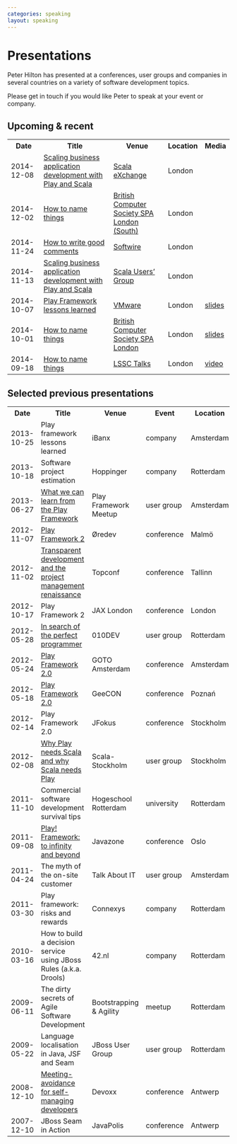 ```yaml
---
categories: speaking
layout: speaking
---
```


# Presentations

<p>Peter Hilton has presented at a conferences, user groups and companies in several countries on a variety of software development topics.</p>

<p>Please get in touch if you would like Peter to speak at your event or company.</p>


## Upcoming & recent

<table class="table">
<tr>
	<th>Date</th>
	<th>Title</th>
	<th>Venue</th>
	<th>Location</th>
	<th>Media</th>
</tr>
<tr>
	<td>2014-12-08</td>
	<td><a href="scaling-web-dev">Scaling business application development with Play and Scala</a></td>
	<td><a href="https://skillsmatter.com/conferences/1948-scala-exchange-2014">Scala eXchange</a></td>
	<td class="flag uk">London</td>
	<td></td>
</tr>
<tr>
	<td>2014-12-02</td>
	<td><a href="naming">How to name things</a></td>
	<td><a href="http://www.bcs-spa.org/">British Computer Society SPA London (South)</a></td>
	<td class="flag uk">London</td>
	<td></td>
</tr>
<tr>
	<td>2014-11-24</td>
	<td><a href="comments">How to write good comments</a></td>
	<td><a href="http://www.softwire.com">Softwire</a></td>
	<td class="flag uk">London</td>
	<td></td>
</tr>
<tr>
	<td>2014-11-13</td>
	<td><a href="scaling-web-dev">Scaling business application development with Play and Scala</a></td>
	<td><a href="http://www.meetup.com/london-scala/">Scala Users’ Group</a></td>
	<td class="flag uk">London</td>
	<td></td>
</tr>
<tr>
	<td>2014-10-07</td>
	<td><a href="play-framework-lessons-learned">Play Framework lessons learned</a></td>
	<td><a href="http://www.vmware.com/uk/">VMware</a></td>
	<td class="flag uk">London</td>
	<td><a href="http://www.slideshare.net/pirhilton/play-framework-lessons-learned">slides</a></td>
</tr>
<tr>
	<td>2014-10-01</td>
	<td><a href="naming">How to name things</a></td>
	<td><a href="http://www.eventbrite.co.uk/e/spa-282-how-to-name-things-the-solution-to-the-hardest-problem-in-programming-tickets-13317502007">British Computer Society SPA London</a></td>
	<td class="flag uk">London</td>
	<td><a href="http://www.slideshare.net/pirhilton/how-to-name-things-the-hardest-problem-in-programming">slides</a></td>
</tr>
<td>2014-09-18</td>
	<td><a href="naming">How to name things</a></td>
	<td><a href="http://www.meetup.com/london-software-craftsmanship/events/206817472/">LSSC Talks</a></td>
	<td class="flag uk">London</td>
	<td><a href="https://skillsmatter.com/skillscasts/5747-how-to-name-things-the-solution-to-the-hardest-problem-in-programming">video</a></td>
</tr>
</table>

## Selected previous presentations

<table class="table">
<tr>
	<th>Date</th>
	<th>Title</th>
	<th>Venue</th>
	<th>Event</th>
	<th>Location</th>
	<th>Media</th>
</tr>
<tr>
	<td>2013-10-25</td>
	<td>Play framework lessons learned</td>
	<td>iBanx</td>
	<td>company</td>
	<td class="flag nl">Amsterdam</td>
	<td></td>
</tr>
<tr>
	<td>2013-10-18</td>
	<td>Software project estimation</td>
	<td>Hoppinger</td>
	<td>company</td>
	<td class="flag nl">Rotterdam</td>
	<td></td>
</tr>
<tr>
	<td>2013-06-27</td>
	<td><a href="http://www.meetup.com/amsterdam_play_framework/messages/54919312/">What we can learn from the Play Framework</a></td>
	<td>Play Framework Meetup</td>
	<td>user group</td>
	<td class="flag nl">Amsterdam</td>
	<td></td>
</tr>
<tr>
	<td>2012-11-07</td>
	<td><a href="http://oredev.org/2012/sessions/play-framework-2">Play Framework 2</a></td>
	<td>Øredev</td>
	<td>conference</td>
	<td class="flag se">Malmö</td>
	<td><a href="http://vimeo.com/53065671">video</a></td>
</tr>
<tr>
	<td>2012-11-02</td>
	<td><a href="http://topconf.com/Conference/Abstracts/Transparentdevelopmentandtheprojectmanagement/tabid/141/language/en-US/Default.aspx">Transparent development and the project management renaissance</a></td>
	<td>Topconf</td>
	<td>conference</td>
	<td class="flag ee">Tallinn</td>
	<td></td>
</tr>
<tr>
	<td>2012-10-17</td>
	<td>Play Framework 2</td>
	<td>JAX London</td>
	<td>conference</td>
	<td class="flag uk">London</td>
	<td></td>
</tr>
<tr>
	<td>2012-05-28</td>
	<td><a href="http://010dev.nl/post/social-tech-event-the-disruptor-and-the-perfect-programmer">In search of the perfect programmer</a></td>
	<td>010DEV</td>
	<td>user group</td>
	<td class="flag nl">Rotterdam</td>
	<td></td>
</tr>
<tr>
	<td>2012-05-24</td>
	<td><a href="http://gotocon.com/amsterdam-2012/presentation/Play%20Framework%202.0">Play Framework 2.0</a></td>
	<td>GOTO Amsterdam</td>
	<td>conference</td>
	<td class="flag nl">Amsterdam</td>
	<td><a href="http://gotocon.com/dl/goto-amsterdam-2012/slides/PeterHilton_PlayFramework20.pdf">slides</a></td>
</tr>
<tr>
	<td>2012-05-18</td>
	<td><a href="http://2012.geecon.org/speakers/peter-hilton/index.html">Play Framework 2.0</a></td>
	<td>GeeCON</td>
	<td>conference</td>
	<td class="flag pl">Poznań</td>
	<td><a href="http://vimeo.com/44790820">video</a></td>
</tr>
<tr>
	<td>2012-02-14</td>
	<td>Play Framework 2.0</td>
	<td>JFokus</td>
	<td>conference</td>
	<td class="flag se">Stockholm</td>
	<td><a href="http://parleys.com/play/3081">video</a></td>
</tr>
<tr>
	<td>2012-02-08</td>
	<td><a href="http://blog.lunatech.com/2012/02/08/scala-stockholm">Why Play needs Scala and why Scala needs Play</a></td>
	<td>Scala-Stockholm</td>
	<td>user group</td>
	<td class="flag se">Stockholm</td>
	<td></td>
</tr>
<tr>
	<td>2011-11-10</td>
	<td>Commercial software development survival tips</td>
	<td>Hogeschool Rotterdam</td>
	<td>university</td>
	<td class="flag nl">Rotterdam</td>
	<td></td>
</tr>
<tr>
	<td>2011-09-08</td>
	<td><a href="http://javazone.no/incogito10/events/JavaZone%202011/sessions#7f248f8a-300e-4078-b711-399d97135b02">Play! Framework: to infinity and beyond</a></td>
	<td>Javazone</td>
	<td>conference</td>
	<td class="flag no">Oslo</td>
	<td><a href="http://vimeo.com/28769045">video</a></td>
</tr>
<tr>
	<td>2011-04-24</td>
	<td>The myth of the on-site customer</td>
	<td>Talk About IT</td>
	<td>user group</td>
	<td class="flag nl">Amsterdam</td>
	<td><a href="http://blog.lunatech.com/2011/05/25/myth-site-customer">slides</a></td>
</tr>
<tr>
	<td>2011-03-30</td>
	<td>Play framework: risks and rewards</td>
	<td>Connexys</td>
	<td>company</td>
	<td class="flag nl">Rotterdam</td>
	<td></td>
</tr>
<tr>
	<td>2010-03-16</td>
	<td>How to build a decision service using JBoss Rules (a.k.a. Drools)</td>
	<td>42.nl</td>
	<td>company</td>
	<td class="flag nl">Rotterdam</td>
	<td><a href="http://blog.lunatech.com/2010/03/16/presentations-drools-perfect-programmer">slides</a></td>
</tr>
<tr>
	<td>2009-06-11</td>
	<td>The dirty secrets of Agile Software Development</td>
	<td>Bootstrapping & Agility</td>
	<td>meetup</td>
	<td class="flag nl">Rotterdam</td>
	<td></td>
</tr>
<tr>
	<td>2009-05-22</td>
	<td>Language localisation in Java, JSF and Seam</td>
	<td>JBoss User Group</td>
	<td>user group</td>
	<td class="flag nl">Rotterdam</td>
	<td><a href="http://blog.lunatech.com/2009/05/25/benelux-jboss-user-group-22-may-2009-slides">slides</a></td>
</tr>
<tr>
	<td>2008-12-10</td>
	<td><a href="http://www.devoxx.com/display/JV08/Meeting-avoidance+for+self-managing+developers">Meeting-avoidance for self-managing developers</a></td>
	<td>Devoxx</td>
	<td>conference</td>
	<td class="flag be">Antwerp</td>
	<td><a href="http://blog.lunatech.com/2008/12/05/meeting-avoidance-self-managing-developers-devoxx-2008">slides</a></td>
</tr>
<tr>
	<td>2007-12-10</td>
	<td>JBoss Seam in Action</td>
	<td>JavaPolis</td>
	<td>conference</td>
	<td class="flag be">Antwerp</td>
	<td><a href="http://blog.lunatech.com/2007/12/14/seam-action-javapolis-presentation">slides</a></td>
</tr>
</table>
